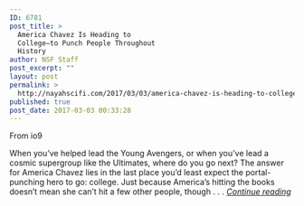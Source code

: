 ```yaml
---
ID: 6781
post_title: >
  America Chavez Is Heading to
  College—to Punch People Throughout
  History
author: NSF Staff
post_excerpt: ""
layout: post
permalink: >
  http://nayahscifi.com/2017/03/03/america-chavez-is-heading-to-college-to-punch-people-throughout-history/
published: true
post_date: 2017-03-03 00:33:28
---
```

From io9

When you’ve helped lead the Young Avengers, or when you’ve lead a cosmic supergroup like the Ultimates, where do you go next? The answer for America Chavez lies in the last place you’d least expect the portal-punching hero to go: college. Just because America’s hitting the books doesn’t mean she can’t hit a few other people, though . . . <a href="http://io9.gizmodo.com/america-chavez-is-heading-to-college-to-punch-people-th-1792872330"><em>Continue reading</em></a>
